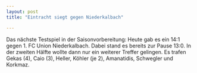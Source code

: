 ```yaml
---
layout: post
title: "Eintracht siegt gegen Niederkalbach"

---
```


Das nächste Testspiel in der Saisonvorbereitung: Heute gab es ein 14:1 gegen 1. FC Union Niederkalbach. Dabei stand es bereits zur Pause 13:0. In der zweiten Hälfte wollte dann nur ein weiterer Treffer gelingen. Es trafen Gekas (4), Caio (3), Heller, Köhler (je 2), Amanatidis, Schwegler und Korkmaz.


